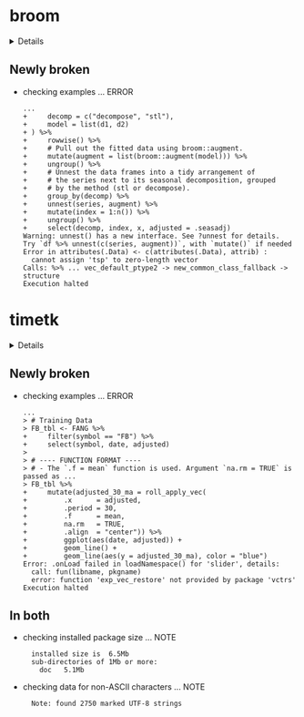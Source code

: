 # broom

<details>

* Version: 0.5.6
* Source code: https://github.com/cran/broom
* URL: http://github.com/tidyverse/broom
* BugReports: http://github.com/tidyverse/broom/issues
* Date/Publication: 2020-04-20 17:10:02 UTC
* Number of recursive dependencies: 262

Run `cloud_details(, "broom")` for more info

</details>

## Newly broken

*   checking examples ... ERROR
    ```
    ...
    +     decomp = c("decompose", "stl"),
    +     model = list(d1, d2)
    + ) %>%
    +     rowwise() %>%
    +     # Pull out the fitted data using broom::augment.
    +     mutate(augment = list(broom::augment(model))) %>%
    +     ungroup() %>%
    +     # Unnest the data frames into a tidy arrangement of
    +     # the series next to its seasonal decomposition, grouped
    +     # by the method (stl or decompose).
    +     group_by(decomp) %>%
    +     unnest(series, augment) %>%
    +     mutate(index = 1:n()) %>%
    +     ungroup() %>%
    +     select(decomp, index, x, adjusted = .seasadj)
    Warning: unnest() has a new interface. See ?unnest for details.
    Try `df %>% unnest(c(series, augment))`, with `mutate()` if needed
    Error in attributes(.Data) <- c(attributes(.Data), attrib) : 
      cannot assign 'tsp' to zero-length vector
    Calls: %>% ... vec_default_ptype2 -> new_common_class_fallback -> structure
    Execution halted
    ```

# timetk

<details>

* Version: 1.0.0
* Source code: https://github.com/cran/timetk
* URL: https://github.com/business-science/timetk
* BugReports: https://github.com/business-science/timetk/issues
* Date/Publication: 2020-04-19 17:50:02 UTC
* Number of recursive dependencies: 151

Run `cloud_details(, "timetk")` for more info

</details>

## Newly broken

*   checking examples ... ERROR
    ```
    ...
    > # Training Data
    > FB_tbl <- FANG %>%
    +     filter(symbol == "FB") %>%
    +     select(symbol, date, adjusted)
    > 
    > # ---- FUNCTION FORMAT ----
    > # - The `.f = mean` function is used. Argument `na.rm = TRUE` is passed as ...
    > FB_tbl %>%
    +     mutate(adjusted_30_ma = roll_apply_vec(
    +         .x      = adjusted,
    +         .period = 30,
    +         .f      = mean,
    +         na.rm   = TRUE,
    +         .align  = "center")) %>%
    +         ggplot(aes(date, adjusted)) +
    +         geom_line() +
    +         geom_line(aes(y = adjusted_30_ma), color = "blue")
    Error: .onLoad failed in loadNamespace() for 'slider', details:
      call: fun(libname, pkgname)
      error: function 'exp_vec_restore' not provided by package 'vctrs'
    Execution halted
    ```

## In both

*   checking installed package size ... NOTE
    ```
      installed size is  6.5Mb
      sub-directories of 1Mb or more:
        doc   5.1Mb
    ```

*   checking data for non-ASCII characters ... NOTE
    ```
      Note: found 2750 marked UTF-8 strings
    ```

